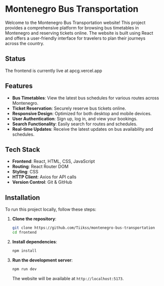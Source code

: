 # Montenegro Bus Transportation

Welcome to the Montenegro Bus Transportation website! This project provides a comprehensive platform for browsing bus timetables in Montenegro and reserving tickets online. The website is built using React and offers a user-friendly interface for travelers to plan their journeys across the country.

## Status

The frontend is currently live at apcg.vercel.app

## Features

-   **Bus Timetables**: View the latest bus schedules for various routes across Montenegro.
-   **Ticket Reservation**: Securely reserve bus tickets online.
-   **Responsive Design**: Optimized for both desktop and mobile devices.
-   **User Authentication**: Sign up, log in, and view your bookings.
-   **Search Functionality**: Easily search for routes and schedules.
-   **Real-time Updates**: Receive the latest updates on bus availability and schedules.

## Tech Stack

-   **Frontend**: React, HTML, CSS, JavaScript
-   **Routing**: React Router DOM
-   **Styling**: CSS
-   **HTTP Client**: Axios for API calls
-   **Version Control**: Git & GitHub

## Installation

To run this project locally, follow these steps:

1. **Clone the repository**:

    ```bash
    git clone https://github.com/Tiikss/montenegro-bus-transportation
    cd frontend
    ```

2. **Install dependencies**:

    ```bash
    npm install
    ```

3. **Run the development server**:

    ```bash
    npm run dev
    ```

    The website will be available at `http://localhost:5173`.
